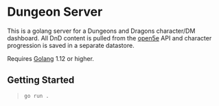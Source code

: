 # Dungeon Server

This is a golang server for a Dungeons and Dragons character/DM dashboard. All DnD content is pulled from the [open5e](https://api-beta.open5e.com/) API and character progression is saved in a separate datastore.

Requires [Golang](https://golang.org/doc/install) 1.12 or higher.

## Getting Started

> `go run .`